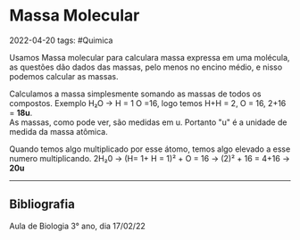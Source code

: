 # Massa Molecular
2022-04-20
tags:  #Quimica

Usamos Massa molecular para calculara massa expressa em uma molécula, as questões dão dados das massas, pelo menos no encino médio, e nisso podemos calcular as massas.

Calculamos a massa simplesmente somando as massas de todos os compostos. Exemplo H₂O -> H = 1 O =16, logo temos H+H = 2, O = 16, 2+16 = **18u**.   
As massas, como pode ver, são medidas em u.  Portanto "u" é a unidade de medida da massa atômica.  

Quando temos algo multiplicado por esse átomo, temos algo elevado a esse numero multiplicando. 2H₂0 → (H= 1+ H = 1)² + O = 16 → (2)² + 16 = 4+16 → **20u**

-----------------------------------------------
## Bibliografia
Aula de Biologia 3° ano, dia 17/02/22